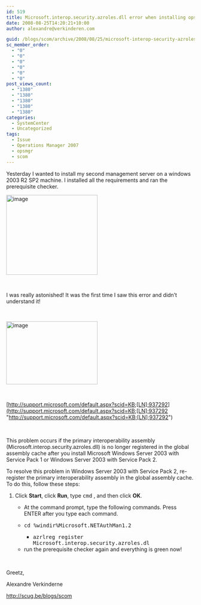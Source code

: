 ```yaml
---
id: 519
title: Microsoft.interop.security.azroles.dll error when installing opsmgr
date: 2008-08-25T14:20:21+10:00
author: alexandre@verkinderen.com

guid: /blogs/scom/archive/2008/08/25/microsoft-interop-security-azroles-dll-error-when-installing-opsmgr.aspx
sc_member_order:
  - "0"
  - "0"
  - "0"
  - "0"
  - "0"
  - "0"
post_views_count:
  - "1380"
  - "1380"
  - "1380"
  - "1380"
  - "1380"
categories:
  - SystemCenter
  - Uncategorized
tags:
  - Issue
  - Operations Manager 2007
  - opsmgr
  - scom
---
```

Yesterday I wanted to install my second management server on a windows 2003 R2 SP2 machine. I installed all the requirements and ran the prerequisite checker.

[<img style="border-right: 0px;border-top: 0px;border-left: 0px;border-bottom: 0px" height="213" alt="image" src="http://scug.be/blogs/scom/WindowsLiveWriter/Microsoft.i.dllerrorwheninstallingopsmgr_E5B4/image_thumb.png" width="244" border="0" />](http://scug.be/blogs/scom/WindowsLiveWriter/Microsoft.i.dllerrorwheninstallingopsmgr_E5B4/image_2.png) 

&nbsp;

I was really astonished! It was the first time I saw this error and didn&#8217;t understand it!

&nbsp;

[<img style="border-right: 0px;border-top: 0px;border-left: 0px;border-bottom: 0px" height="168" alt="image" src="http://scug.be/blogs/scom/WindowsLiveWriter/Microsoft.i.dllerrorwheninstallingopsmgr_E5B4/image_thumb_1.png" width="244" border="0" />](http://scug.be/blogs/scom/WindowsLiveWriter/Microsoft.i.dllerrorwheninstallingopsmgr_E5B4/image_4.png) 

&nbsp;

[http://support.microsoft.com/default.aspx?scid=KB;[LN];937292](http://support.microsoft.com/default.aspx?scid=KB;[LN];937292 "http://support.microsoft.com/default.aspx?scid=KB;[LN];937292")

&nbsp;

This problem occurs if the primary interoperability assembly (Microsoft.interop.security.azroles.dll) is no longer registered in the global assembly cache after you install Microsoft Windows Server 2003 with Service Pack 1 or Windows Server 2003 with Service Pack 2.

To resolve this problem in Windows Server 2003 with Service Pack 2, re-register the primary interoperability assembly in the global assembly cache.  
To do this, follow these steps:

  1. Click **Start**, click **Run**, type <kbd>cmd</kbd> , and then click **OK**. 
      * At the command prompt, type the following commands. Press ENTER after you type each command. 
      * <kbd>cd %windir%Microsoft.NETAuthMan1.2</kbd> 
          * <kbd>azrlreg register Microsoft.interop.security.azroles.dl</kbd></ul> 
          * <kbd></kbd>run the prerequisite checker again and everything is green now!</ol> 
        &nbsp;
        
        Greetz,
        
        Alexandre Verkinderne
        
        <http://scug.be/blogs/scom>
